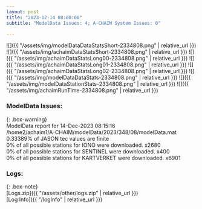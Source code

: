 ```yaml
---
layout: post
title: "2023-12-14 08:00:00"
subtitle: "ModelData Issues: 4; A-CHAIM System Issues: 0"

---
```


![]({{ "/assets/img/modelDataDataStatsShort-2334808.png" | relative_url }})
![]({{ "/assets/img/achaimDataStatsShort-2334808.png" | relative_url }})
![]({{ "/assets/img/achaimDataStatsLong00-2334808.png" | relative_url }})
![]({{ "/assets/img/achaimDataStatsLong01-2334808.png" | relative_url }})
![]({{ "/assets/img/achaimDataStatsLong02-2334808.png" | relative_url }})
![]({{ "/assets/img/modelDataDataStats-2334808.png" | relative_url }})
![]({{ "/assets/img/modelDataStationStats-2334808.png" | relative_url }})
![]({{ "/assets/img/achaimRunTime-2334808.png" | relative_url }})


### ModelData Issues:  
  
{: .box-warning}  
 ModelData report for 14-Dec-2023 08:15:16   
 /home2/achaim1/A-CHAIM/modelData/2023/348/08/modelData.mat   
 0.33389% of JASON tec values are finite   
 0% of all possible stations for IONO were downloaded. x2680   
 0% of all possible stations for SENTINEL were downloaded. x400   
 0% of all possible stations for KARTVERKET were downloaded. x6901   
  


### Logs:  
  
{: .box-note}  
[Logs.zip]({{ "/assets/other/logs.zip" | relative_url }})  
[Log Info]({{ "/logInfo" | relative_url }})  
